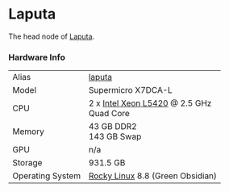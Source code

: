 
# Laputa
The head node of [Laputa](/systems/laputa).

### Hardware Info
|||
---|---
Alias | [laputa]()
Model | Supermicro X7DCA-L
CPU | 2 x [Intel Xeon L5420](https://ark.intel.com/content/www/us/en/ark/products/33929/intel-xeon-processor-l5420-12m-cache-2-50-ghz-1333-mhz-fsb.html) @ 2.5 GHz<br>Quad Core
Memory | 43 GB DDR2<br>143 GB Swap
GPU | n/a
Storage | 931.5 GB
Operating System | [Rocky Linux](https://rockylinux.org/) 8.8 (Green Obsidian)
